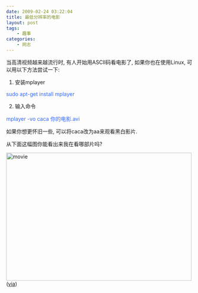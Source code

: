 ```yaml
---
date: 2009-02-24 03:22:04
title: 最低分辨率的电影
layout: post
tags:
    - 趣事
categories:
    - 网志
---
```

<!--more-->当高清视频越来越流行时, 有人开始用ASCII码看电影了, 如果你也在使用Linux, 可以用以下方法尝试一下:

1. 安装mplayer

<span style="color:#3366ff;">sudo apt-get install mplayer</span>

2. 输入命令

<span style="color:#3366ff;">mplayer -vo caca 你的电影.avi</span>

如果你想更怀旧一些, 可以将caca改为aa来观看黑白影片.

从下面这幅图你能看出来我在看哪部片吗?

<img class="aligncenter size-full wp-image-1866" title="movie" src="http://ztpala.com/wp-content/uploads/2009/02/movie.jpg" alt="movie" width="500" height="346" />(<a href="http://www.howtogeek.com/howto/linux/stupid-geek-tricks-watch-movies-in-your-linux-terminal-window/" target="_blank">via</a>)